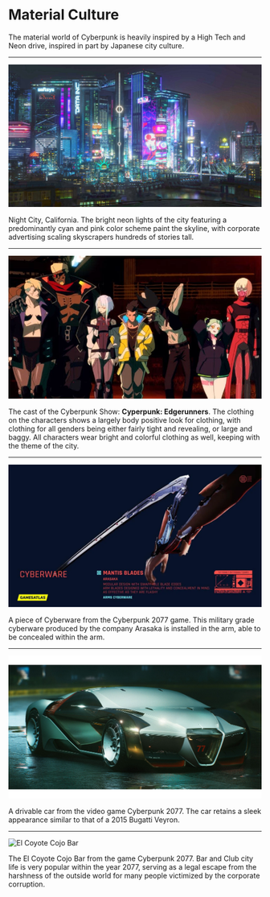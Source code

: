 # Material Culture

The material world of Cyberpunk is heavily inspired by a High Tech and Neon drive, inspired in part by Japanese
city culture.

---
![Night City, Cyberpunk Edgerunners](./../images/nightcity.jpg)

Night City, California. The bright neon lights of the city featuring a predominantly cyan and pink color scheme paint
the skyline, with corporate advertising scaling skyscrapers hundreds of stories tall.

---
![Edgerunners Main Cast](./../images/edgerunners_clothing.jpg)

The cast of the Cyberpunk Show: __Cyperpunk: Edgerunners__. The clothing on the characters shows a 
largely body positive look for clothing, with clothing for all genders being either fairly tight and revealing,
or large and baggy. All characters wear bright and colorful clothing as well, keeping with the theme of the city.

---
![Mantis Blade Cyberware](./../images/cyberware.png)

A piece of Cyberware from the Cyberpunk 2077 game. This military grade cyberware produced by the company Arasaka
is installed in the arm, able to be concealed within the arm.

---
![Cyberpunk Car](./../images/cyberpunk_car.jpg)

A drivable car from the video game Cyberpunk 2077. The car retains a sleek appearance similar to that of a 2015 Bugatti
Veyron.

---
![El Coyote Cojo Bar](./../images/cyberpunk_bar.jpg)

The El Coyote Cojo Bar from the game Cyberpunk 2077. Bar and Club city life is very popular within the year 2077, serving
as a legal escape from the harshness of the outside world for many people victimized by the corporate corruption.
